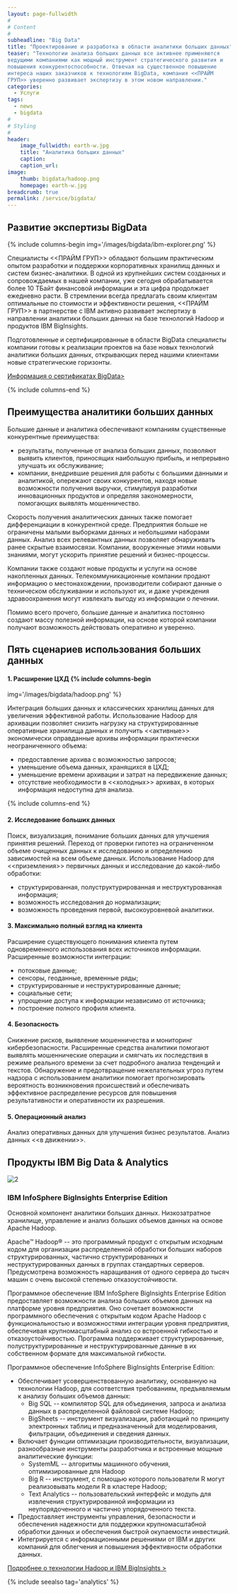 ```yaml
---
layout: page-fullwidth
#
# Content
#
subheadline: "Big Data"
title: "Проектирование и разработка в области аналитики больших данных"
teaser: "Технологии анализа больших данных все активнее применяются
ведущими компаниями как мощный инструмент стратегического развития и
повышения конкурентоспособности. Отвечая на существенное повышение
интереса наших заказчиков к технологиям BigData, компания <<ПРАЙМ
ГРУП>> уверенно развивает экспертизу в этом новом направлении."
categories: 
  - Услуги
tags:
  - news
  - bigdata
#
# Styling
#
header:
    image_fullwidth: earth-w.jpg
    title: "Аналитика больших данных"
    caption: 
    caption_url:
image:
    thumb: bigdata/hadoop.png
    homepage: earth-w.jpg
breadcrumb: true
permalink: /service/bigdata/
---
```


## Развитие экспертизы BigData

{% include columns-begin img='/images/bigdata/ibm-explorer.png' %}

Специалисты <<ПРАЙМ ГРУП>> обладают большим практическим опытом
разработки и поддержки корпоративных хранилищ данных и систем
бизнес-аналитики. В одной из крупнейших систем созданных и
сопровождаемых в нашей компании, уже сегодня обрабатывается более
10&nbsp;ТБайт финансовой информации и эта цифра продолжает ежедневно
расти. В стремлении всегда предлагать своим клиентам оптимальные по
стоимости и эффективности решения, <<ПРАЙМ ГРУП>> в партнерстве с IBМ
активно развивает экспертизу в направлении аналитики больших данных на
базе технологий Hadoop и продуктов IBM BigInsights.

Подготовленные и сертифицированные в области BigData специалисты
компании готовы к реализации проектов на базе новых технологий
аналитики больших данных, открывающих перед нашими клиентами новые
стратегические горизонты.

<a href="https://www.youracclaim.com/user/mikhail-salakhov"
class="button">Информация о сертификатах BigData></a>

{% include columns-end %}


## Преимущества аналитики больших данных

Большие данные и аналитика обеспечивают компаниям существенные конкурентные преимущества:

- результаты, полученные от анализа больших данных, позволяют выявить
клиентов, приносящих наибольшую прибыль, и непрерывно улучшать их
обслуживание;
- компании, внедрившие решения для работы с большими данными и
аналитикой, опережают своих конкурентов, находя новые возможности
получения выручки, стимулируя разработки инновационных продуктов и
определяя закономерности, помогающих выявлять мошенничество.

Скорость получения аналитических данных также помогает дифференциации
в конкурентной среде. Предприятия больше не ограничены малыми
выборками данных и небольшими наборами данных. Анализ всех релевантных
данных позволяет обнаруживать ранее скрытые взаимосвязи. Компании,
вооруженные этими новыми знаниями, могут ускорить принятие решений и
бизнес-процессы.

Компании также создают новые продукты и услуги на основе накопленных
данных. Телекоммуникационные компании продают информацию о
местонахождении, производители собирают данные о техническом
обслуживании и используют их, и даже учреждения здравоохранения могут
извлекать выгоду из информации о лечении.

Помимо всего прочего, большие данные и аналитика постоянно
создают массу полезной информации, на основе которой компании
получают возможность действовать оперативно и уверенно.


## Пять сценариев использования больших данных

#### 1. Расширение ЦХД {% include columns-begin

img='/images/bigdata/hadoop.png' %} 

Интеграция больших данных и классических хранилищ данных для
увеличения эффективной работы.  Использование Hadoop для архивации
позволяет снизить нагрузку на структурированные оперативные хранилища
данных и получить <<активные>> экономически оправданные архивы
информации практически неограниченного объема:

  - предоставление архива с возможностью запросов;
  - уменьшение объема данных, хранящихся в ЦХД;
  - уменьшение времени архивации и затрат на передвижение данных;
  - отсутствие необходимости в <<холодных>> архивах, в которых информация недоступна для анализа.

{% include columns-end %}

#### 2. Исследование больших данных

Поиск, визуализация, понимание больших данных для улучшения принятия
решений. Переход от проверки гипотез на ограниченном объеме очищенных
данных к исследованию и определению зависимостей на всем объеме
данных.  Использование Hadoop для <<приземления>> первичных данных и
исследование до какой-либо обработки:

  - структурированная, полуструктурированная и
неструктурованная информация;
  - возможность исследования до нормализации;
  - возможность проведения первой, высокоуровневой аналитики.

#### 3. Максимально полный взгляд на клиента

Расширение существующего понимания клиента путем одновременного
использования всех источников информации. Расширенные возможности
интеграции:

  - потоковые данные;
  - сенсоры, геоданные, временные ряды;
  - структурированные и неструктурированные данные;
  - социальные сети;
  - упрощение доступа к информации независимо от источника;
  - построение полного профиля клиента.

#### 4. Безопасность

Снижение рисков, выявление мошенничества и мониторинг
кибербезопасности. Расширенные средства аналитики помогают выявлять
мошеннические операции и смягчать их последствия в режиме реального
времени за счет подробного анализа тенденций и текстов.  Обнаружение и
предотвращение нежелательных угроз путем надзора с использованием
аналитики помогает прогнозировать вероятность возникновения
происшествий и обеспечивать эффективное распределение ресурсов для
повышения результативности и оперативности их разрешения.

#### 5. Операционный анализ

Анализ оперативных данных для улучшения бизнес результатов. Анализ
данных <<в&nbsp;движении>>.

## Продукты IBM Big Data & Analytics

![2]

### IBM InfoSphere BigInsights Enterprise Edition

Основной компонент аналитики больших данных. Низкозатратное хранилище,
управление и анализ больших объемов данных на основе Apache Hadoop.

Apache™ Hadoop® -- это программный продукт с открытым исходным кодом
для организации распределенной обработки больших наборов
структурированных, частично структурированных и неструктурированных
данных в группах стандартных серверов. Предусмотрена возможность
наращивания от одного сервера до тысяч машин с очень высокой степенью
отказоустойчивости.

Программное обеспечение IBM InfoSphere BigInsights Enterprise Edition
предоставляет возможности анализа больших объемов данных на платформе
уровня предприятия. Оно сочетает возможности программного обеспечения
с открытым кодом Apache Hadoop с функциональностью и возможностями
интеграции уровня предприятия, обеспечивая крупномасштабный анализ со
встроенной гибкостью и отказоустойчивостью. Программа поддерживает
структурированные, полуструктурированные и неструктурированные данные
в их собственном формате для максимальной гибкости.

Программное обеспечение InfoSphere BigInsights Enterprise Edition:
 
  - Обеспечивает усовершенствованную аналитику, основанную на
    технологии Hadoop, для соответствия требованиям, предъявляемым к
    анализу больших объемов данных:
    - Big SQL -- компилятор SQL для объединения, запроса и анализа
      данных в распределенной файловой системе Hadoop;
    - BigSheets -- инструмент визуализации, работающий по принципу
      электронных таблиц и предназначенный для моделирования,
      фильтрации, объединения и сведения данных.
  -  Включает функции оптимизации производительности, визуализации,
     разнообразные инструменты разработчика и встроенные мощные
     аналитические функции:
	 - SystemML -- алгоритмы машинного обучения, оптимизированные для Hadoop
     - Big R -- инструмент, с помощью которого пользователи R могут
       реализовывать модели R в кластере Hadoop;
     - Text Analytics -- пользовательский интерфейс и модуль для
       извлечения структурированной информации из неупорядоченного и
       частично упорядоченного текста.
  -  Предоставляет инструменты управления, безопасности и обеспечения
     надежности для поддержки крупномасштабной обработки данных и
     обеспечения быстрой окупаемости инвестиций.
  -  Интегрируется с информационными решениями от IBM и других
     компаний для облегчения и повышения эффективности обработки
     данных.

<a href="http://www.ibm.com/analytics/ru/ru/technology/hadoop/"
class="button">Подробнее о технологии Hadoop и IBM BigInsights ></a>

{% include seealso tag='analytics' %}


 [1]: https://www.youracclaim.com/user/mikhail-salakhov
 [2]: /images/bigdata/ibm-platform.png
 [3]: /images/bigdata/big-storage.jpg
 [4]: #
 [5]: #
 [6]: #
 [7]: #
 [8]: #
 [9]: #
 [10]: #
